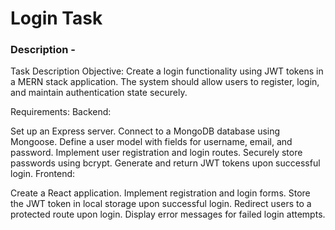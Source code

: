 # Login Task
### Description -
Task Description
Objective:
Create a login functionality using JWT tokens in a MERN stack application. The system should allow users to register, login, and maintain authentication state securely.

Requirements:
Backend:

Set up an Express server.
Connect to a MongoDB database using Mongoose.
Define a user model with fields for username, email, and password.
Implement user registration and login routes.
Securely store passwords using bcrypt.
Generate and return JWT tokens upon successful login.
Frontend:

Create a React application.
Implement registration and login forms.
Store the JWT token in local storage upon successful login.
Redirect users to a protected route upon login.
Display error messages for failed login attempts.
